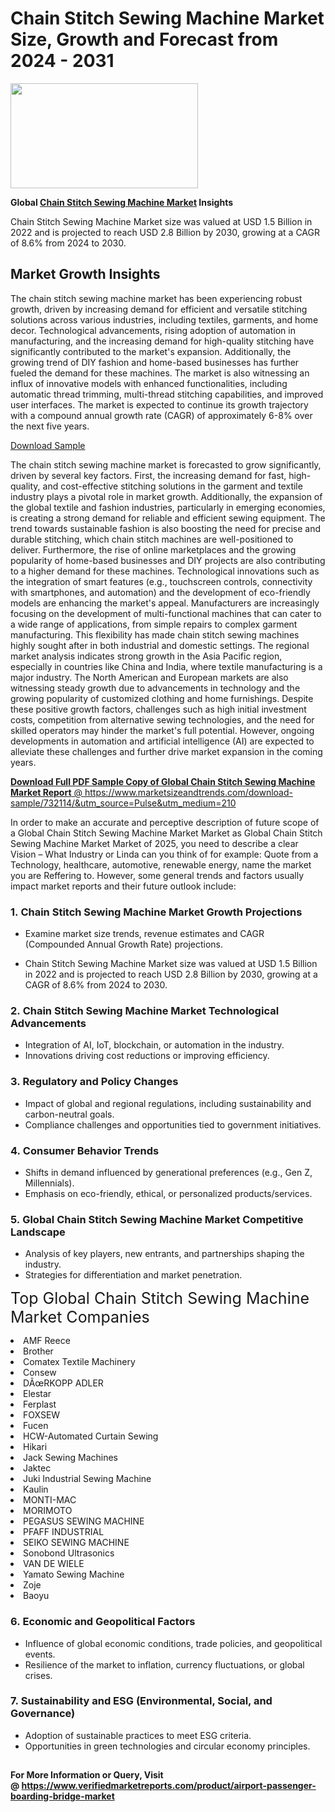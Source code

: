 <H1>Chain Stitch Sewing Machine Market Size, Growth and Forecast from 2024 - 2031</H1><img class="aligncenter size-medium wp-image-584254" src="https://thirdeyenews.in/wp-content/uploads/2024/09/Global-Market-Research-300x168.jpeg" alt="" width="300" height="168" /><p><strong>Global&nbsp;<a href="https://www.marketsizeandtrends.com/download-sample/732114/&amp;utm_source=Pulse&amp;utm_medium=210">Chain Stitch Sewing Machine Market</a> Insights</strong></p><p>Chain Stitch Sewing Machine Market size was valued at USD 1.5 Billion in 2022 and is projected to reach USD 2.8 Billion by 2030, growing at a CAGR of 8.6% from 2024 to 2030.</p><p><h2>Market Growth Insights</h2> <p>The chain stitch sewing machine market has been experiencing robust growth, driven by increasing demand for efficient and versatile stitching solutions across various industries, including textiles, garments, and home decor. Technological advancements, rising adoption of automation in manufacturing, and the increasing demand for high-quality stitching have significantly contributed to the market's expansion. Additionally, the growing trend of DIY fashion and home-based businesses has further fueled the demand for these machines. The market is also witnessing an influx of innovative models with enhanced functionalities, including automatic thread trimming, multi-thread stitching capabilities, and improved user interfaces. The market is expected to continue its growth trajectory with a compound annual growth rate (CAGR) of approximately 6-8% over the next five years.</p> <p><a href="download_link_here">Download Sample</a></p> <p>The chain stitch sewing machine market is forecasted to grow significantly, driven by several key factors. First, the increasing demand for fast, high-quality, and cost-effective stitching solutions in the garment and textile industry plays a pivotal role in market growth. Additionally, the expansion of the global textile and fashion industries, particularly in emerging economies, is creating a strong demand for reliable and efficient sewing equipment. The trend towards sustainable fashion is also boosting the need for precise and durable stitching, which chain stitch machines are well-positioned to deliver. Furthermore, the rise of online marketplaces and the growing popularity of home-based businesses and DIY projects are also contributing to a higher demand for these machines. Technological innovations such as the integration of smart features (e.g., touchscreen controls, connectivity with smartphones, and automation) and the development of eco-friendly models are enhancing the market's appeal. Manufacturers are increasingly focusing on the development of multi-functional machines that can cater to a wide range of applications, from simple repairs to complex garment manufacturing. This flexibility has made chain stitch sewing machines highly sought after in both industrial and domestic settings. The regional market analysis indicates strong growth in the Asia Pacific region, especially in countries like China and India, where textile manufacturing is a major industry. The North American and European markets are also witnessing steady growth due to advancements in technology and the growing popularity of customized clothing and home furnishings. Despite these positive growth factors, challenges such as high initial investment costs, competition from alternative sewing technologies, and the need for skilled operators may hinder the market's full potential. However, ongoing developments in automation and artificial intelligence (AI) are expected to alleviate these challenges and further drive market expansion in the coming years.</p> <p><a href="get_more_info_link_here"></p><p><span class=""><strong>Download Full PDF Sample Copy of Global Chain Stitch Sewing Machine Market Report</strong> @ <a href="https://www.marketsizeandtrends.com/download-sample/732114/&amp;utm_source=Pulse&amp;utm_medium=210" target="_blank">https://www.marketsizeandtrends.com/download-sample/732114/&amp;utm_source=Pulse&amp;utm_medium=210</a></span></p><p>In order to make an accurate and perceptive description of future scope of a Global&nbsp;Chain Stitch Sewing Machine Market Market as Global&nbsp;Chain Stitch Sewing Machine Market Market of 2025, you need to describe a clear Vision &ndash; What Industry or Linda can you think of for example: Quote from a Technology, healthcare, automotive, renewable energy, name the market you are Reffering to. However, some general trends and factors usually impact market reports and their future outlook include:</p><h3>1.&nbsp;<strong>Chain Stitch Sewing Machine Market Growth Projections</strong></h3><ul><li>Examine market size trends, revenue estimates and CAGR (Compounded Annual Growth Rate) projections.</li><li><p>Chain Stitch Sewing Machine Market size was valued at USD 1.5 Billion in 2022 and is projected to reach USD 2.8 Billion by 2030, growing at a CAGR of 8.6% from 2024 to 2030.</p></li></ul><h3>2.&nbsp;<strong>Chain Stitch Sewing Machine Market Technological Advancements</strong></h3><ul><li>Integration of AI, IoT, blockchain, or automation in the industry.</li><li>Innovations driving cost reductions or improving efficiency.</li></ul><h3>3.&nbsp;<strong>Regulatory and Policy Changes</strong></h3><ul><li>Impact of global and regional regulations, including sustainability and carbon-neutral goals.</li><li>Compliance challenges and opportunities tied to government initiatives.</li></ul><h3>4.&nbsp;<strong>Consumer Behavior Trends</strong></h3><ul><li>Shifts in demand influenced by generational preferences (e.g., Gen Z, Millennials).</li><li>Emphasis on eco-friendly, ethical, or personalized products/services.</li></ul><h3>5.&nbsp;<strong>Global Chain Stitch Sewing Machine Market Competitive Landscape</strong></h3><ul><li>Analysis of key players, new entrants, and partnerships shaping the industry.</li><li>Strategies for differentiation and market penetration.</li></ul><p data-pm-slice="1 1 []"><span style="color: inherit; font-family: inherit; font-size: 25px;">Top Global Chain Stitch Sewing Machine Market Companies</span></p><div class="" data-test-id=""><p><li>AMF Reece</li><li> Brother</li><li> Comatex Textile Machinery</li><li> Consew</li><li> DÃœRKOPP ADLER</li><li> Elestar</li><li> Ferplast</li><li> FOXSEW</li><li> Fucen</li><li> HCW-Automated Curtain Sewing</li><li> Hikari</li><li> Jack Sewing Machines</li><li> Jaktec</li><li> Juki Industrial Sewing Machine</li><li> Kaulin</li><li> MONTI-MAC</li><li> MORIMOTO</li><li> PEGASUS SEWING MACHINE</li><li> PFAFF INDUSTRIAL</li><li> SEIKO SEWING MACHINE</li><li> Sonobond Ultrasonics</li><li> VAN DE WIELE</li><li> Yamato Sewing Machine</li><li> Zoje</li><li> Baoyu</li></p></div><h3>6.&nbsp;<strong>Economic and Geopolitical Factors</strong></h3><ul><li>Influence of global economic conditions, trade policies, and geopolitical events.</li><li>Resilience of the market to inflation, currency fluctuations, or global crises.</li></ul><h3>7.&nbsp;<strong>Sustainability and ESG (Environmental, Social, and Governance)</strong></h3><ul><li>Adoption of sustainable practices to meet ESG criteria.</li><li>Opportunities in green technologies and circular economy principles.</li></ul><h2><strong style="font-size: 14px;">For More Information or Query, Visit @&nbsp;</strong><a style="background-color: #ffffff; font-size: 14px;" href="https://www.marketsizeandtrends.com/report/chain-stitch-sewing-machine-market/" target="_blank">https://www.verifiedmarketreports.com/product/airport-passenger-boarding-bridge-market</a></h2>
